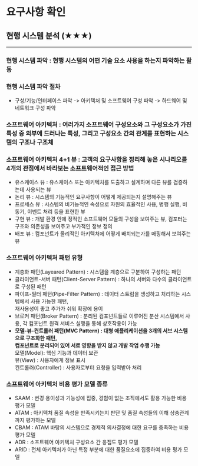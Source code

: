 # 요구사항 확인
## 현행 시스템 분석 (★★★)
***
### 현행 시스템 파악 : 현행  시스템의 어떤 기술 요소 사용을 하는지 파악하는 활동
### 현행 시스템 파악 절차
- 구성/기능/인터페이스 파악 -> 아키텍처 및 소프트웨어 구성 파악 -> 하드웨어 및 네트워크 구성 파악
### 소프트웨어 아키텍처 : 여러가지 소프트웨어 구성요소와 그 구성요소가 가진 특성 중 외부에 드러나는 특성, 그리고 구성요소 간의 관계를 표현하는 시스템의 구조나 구조체
### 소프트웨어 아키텍처 4+1 뷰 : 고객의 요구사항을 정리해 놓은 시나리오를 4개의 관점에서 바라보는 소프트웨어적인 접근 방법
- 유스케이스 뷰 : 유스케이스 또는 아키텍처를 도출하고 설계하며 다른 뷰를 검증하는데 사용되는 뷰
- 논리 뷰 : 시스템의 기능적인 요구사항이 어떻게 제공되는지 설명해주는 뷰
- 프로세스 뷰 : 시스템의 비기능적인 속성으로 자원의 효율적인 사용, 병행 실행, 비동기, 이벤트 처리 등을 표현한 뷰
- 구현 뷰 : 개발 환경 안에 정적인 소프트웨어 모듈의 구성을 보여주는 뷰, 컴포터는 구조와 의존성을 보여주고 부가적인 정보 정의
- 배포 뷰 : 컴포넌트가 물리적인 아키텍처에 어떻게 배치되는가를 매핑해서 보여주는 뷰
### 소프트웨어 아키텍처 패턴 유형
- 계층화 패턴(Layeared Pattern) : 시스템을 계층으로 구분하여 구성하는 패턴
- 클라이언트-서버 패턴(Client-Server Pattern) : 하나의 서버와 다수의 클라이언트로 구성된 패턴
- 파이프-필터 패턴(Pipe-Filter Pattern) : 데이터 스트림을 생성하고 처리하는 시스템에서 사용 가능한 패턴,  
재사용성이 좋고 추가가 쉬워 확장에 용이
- 브로커 패턴(Broker Pattern) : 분리된 컴포넌트들로 이루어진 분산 시스템에서 사용, 각 컴포넌트 원격 서비스 실행을 통해 상호작용이 가능
- **모델-뷰-컨트롤러 패턴(MVC Pattern) : 대형 애플리케이션을 3개의 서브 시스템으로 구조화한 패턴,  
컴포넌트로 분리되어 있어 서로 영향을 받지 않고 개발 작업 수행 가능**  
모델(Model): 핵심 기능과 데이터 보관  
뷰(View) : 사용자에게 정보 표시  
컨트롤러(Controller) : 사용자로부터 요청을 입력받아 처리
### 소프트웨어 아키텍처 비용 평가 모델 종류
- SAAM : 변경 용이성과 기능성에 집중, 경험이 없는 조직에서도 활용 가능한 비용 평가 모델
- ATAM : 아키텍처 품질 속성을 만족시키는지 판단 및 품질 속성들의 이해 상충관계까지 평가하는 모델
- CBAM : ATAM 바탕의 시스템으로 경제적 의사결정에 대한 요구를 충족하는 비용 평가 모델
- ADR : 소프트웨어 아키텍처 구성요소 간 응집도 평가 모델
- ARID : 전체 아키텍처가 아닌 특정 부분에 대한 품질요소에 집중하여 비용 평가 모델
